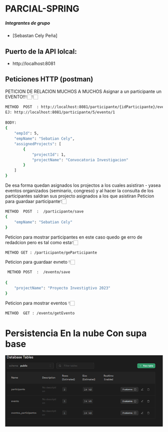 # PARCIAL-SPRING

##### Integrantes de grupo
- [Sebastan Cely Peña]

## Puerto de la API lolcal:
  - http://localhost:8081

## Peticiones HTTP (postman)
PETICION DE RELACION MUCHOS A MUCHOS Asignar a un participante un EVENTO!!👇🏻👇🏻
```bash
METHOD  POST  : http://localhost:8081/participante/{idParticipante}/evento/{idEvento]
EJ: http://localhost:8081/participante/5/evento/1

BODY: 
{
    "empId": 5,
    "empName": "Sebatian Cely",
    "assignedProjects": [
        {
            "projectId": 1,
            "projectName": "Convocatoria Investigacion"
        }
    ]
}
```
De esa forma quedan asignados los projectos a los cuales asistiran - yasea eventos organizados (seminario, congreso)
y al hacer la consulta de los participantes saldran sus projecto asignados a los que asistiran
Peticion para guardaar participante👇🏻

```bash
METHOD  POST  :  /participante/save
{
	"empName": "Sebatian Cely"
}

```
Peticion para mostrar participantes  en este caso quedo ge erro de redadcion pero es tal como esta👇🏻
```bash
METHOD GET : /participante/geParticipante
```
Peticion para guardaar evneto 👇🏻

```bash
 METHOD POST  :  /evento/save

{
	"projectName": "Proyecto Investigtivo 2023"
}
```
Peticion para mostrar eventos 👇🏻
```bash
METHOD  GET : /evento/getEvento
```
# Persistencia En la nube Con supa base
![Vistaprevia](https://github.com/SebastianL2/PARCIAL-SPRING/blob/main/cood.PNG)

